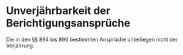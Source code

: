 # Unverjährbarkeit der Berichtigungsansprüche

Die in den §§ 894 bis 896 bestimmten Ansprüche unterliegen nicht der Verjährung.